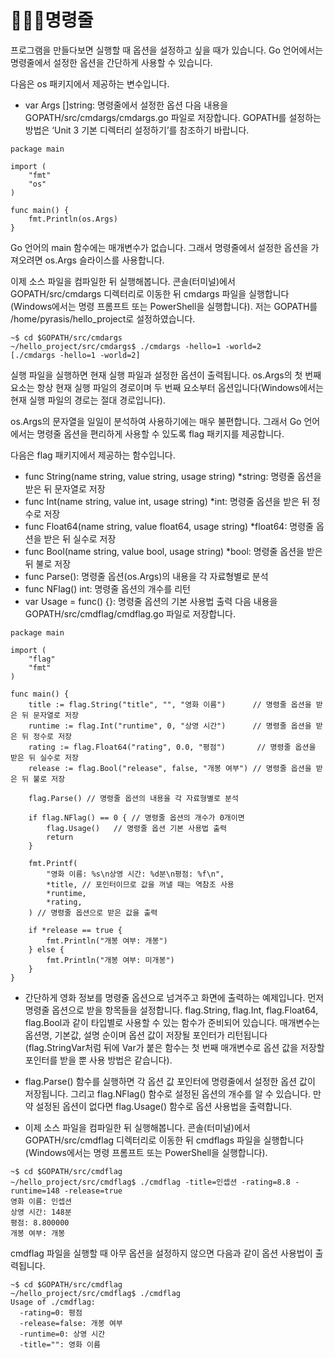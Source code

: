 # 👩🏻‍🎓명령줄 

프로그램을 만들다보면 실행할 때 옵션을 설정하고 싶을 때가 있습니다. Go 언어에서는 명령줄에서 설정한 옵션을 간단하게 사용할 수 있습니다.

다음은 os 패키지에서 제공하는 변수입니다.

- var Args []string: 명령줄에서 설정한 옵션
다음 내용을 GOPATH/src/cmdargs/cmdargs.go 파일로 저장합니다. GOPATH를 설정하는 방법은 ‘Unit 3 기본 디렉터리 설정하기’를 참조하기 바랍니다.

```
package main

import (
	"fmt"
	"os"
)

func main() {
	fmt.Println(os.Args)
}
```
Go 언어의 main 함수에는 매개변수가 없습니다. 그래서 명령줄에서 설정한 옵션을 가져오려면 os.Args 슬라이스를 사용합니다.

이제 소스 파일을 컴파일한 뒤 실행해봅니다. 콘솔(터미널)에서 GOPATH/src/cmdargs 디렉터리로 이동한 뒤 cmdargs 파일을 실행합니다(Windows에서는 명령 프롬프트 또는 PowerShell을 실행합니다). 저는 GOPATH를 /home/pyrasis/hello_project로 설정하였습니다.

```
~$ cd $GOPATH/src/cmdargs
~/hello_project/src/cmdargs$ ./cmdargs -hello=1 -world=2
[./cmdargs -hello=1 -world=2]
```
실행 파일을 실행하면 현재 실행 파일과 설정한 옵션이 출력됩니다. os.Args의 첫 번째 요소는 항상 현재 실행 파일의 경로이며 두 번째 요소부터 옵션입니다(Windows에서는 현재 실행 파일의 경로는 절대 경로입니다).

os.Args의 문자열을 일일이 분석하여 사용하기에는 매우 불편합니다. 그래서 Go 언어에서는 명령줄 옵션을 편리하게 사용할 수 있도록 flag 패키지를 제공합니다.

다음은 flag 패키지에서 제공하는 함수입니다.

- func String(name string, value string, usage string) *string: 명령줄 옵션을 받은 뒤 문자열로 저장
- func Int(name string, value int, usage string) *int: 명령줄 옵션을 받은 뒤 정수로 저장
- func Float64(name string, value float64, usage string) *float64: 명령줄 옵션을 받은 뒤 실수로 저장
- func Bool(name string, value bool, usage string) *bool: 명령줄 옵션을 받은 뒤 불로 저장
- func Parse(): 명령줄 옵션(os.Args)의 내용을 각 자료형별로 분석
- func NFlag() int: 명령줄 옵션의 개수를 리턴
- var Usage = func() {}: 명령줄 옵션의 기본 사용법 출력
다음 내용을 GOPATH/src/cmdflag/cmdflag.go 파일로 저장합니다.

```
package main

import (
	"flag"
	"fmt"
)

func main() {
	title := flag.String("title", "", "영화 이름")      // 명령줄 옵션을 받은 뒤 문자열로 저장
	runtime := flag.Int("runtime", 0, "상영 시간")      // 명령줄 옵션을 받은 뒤 정수로 저장
	rating := flag.Float64("rating", 0.0, "평점")       // 명령줄 옵션을 받은 뒤 실수로 저장
	release := flag.Bool("release", false, "개봉 여부") // 명령줄 옵션을 받은 뒤 불로 저장

	flag.Parse() // 명령줄 옵션의 내용을 각 자료형별로 분석

	if flag.NFlag() == 0 { // 명령줄 옵션의 개수가 0개이면
		flag.Usage()   // 명령줄 옵션 기본 사용법 출력
		return
	}

	fmt.Printf(
		"영화 이름: %s\n상영 시간: %d분\n평점: %f\n",
		*title, // 포인터이므로 값을 꺼낼 때는 역참조 사용
		*runtime,
		*rating,
	) // 명령줄 옵션으로 받은 값을 출력

	if *release == true {
		fmt.Println("개봉 여부: 개봉")
	} else {
		fmt.Println("개봉 여부: 미개봉")
	}
}
```
- 간단하게 영화 정보를 명령줄 옵션으로 넘겨주고 화면에 출력하는 예제입니다. 먼저 명령줄 옵션으로 받을 항목들을 설정합니다. flag.String, flag.Int, flag.Float64, flag.Bool과 같이 타입별로 사용할 수 있는 함수가 준비되어 있습니다. 매개변수는 옵션명, 기본값, 설명 순이며 옵션 값이 저장될 포인터가 리턴됩니다(flag.StringVar처럼 뒤에 Var가 붙은 함수는 첫 번째 매개변수로 옵션 값을 저장할 포인터를 받을 뿐 사용 방법은 같습니다).

- flag.Parse() 함수를 실행하면 각 옵션 값 포인터에 명령줄에서 설정한 옵션 값이 저장됩니다. 그리고 flag.NFlag() 함수로 설정된 옵션의 개수를 알 수 있습니다. 만약 설정된 옵션이 없다면 flag.Usage() 함수로 옵션 사용법을 출력합니다.

- 이제 소스 파일을 컴파일한 뒤 실행해봅니다. 콘솔(터미널)에서 GOPATH/src/cmdflag 디렉터리로 이동한 뒤 cmdflags 파일을 실행합니다(Windows에서는 명령 프롬프트 또는 PowerShell을 실행합니다).
```
~$ cd $GOPATH/src/cmdflag
~/hello_project/src/cmdflag$ ./cmdflag -title=인셉션 -rating=8.8 -runtime=148 -release=true
영화 이름: 인셉션
상영 시간: 148분
평점: 8.800000
개봉 여부: 개봉
```
cmdflag 파일을 실행할 때 아무 옵션을 설정하지 않으면 다음과 같이 옵션 사용법이 출력됩니다.
```
~$ cd $GOPATH/src/cmdflag
~/hello_project/src/cmdflag$ ./cmdflag
Usage of ./cmdflag:
  -rating=0: 평점
  -release=false: 개봉 여부
  -runtime=0: 상영 시간
  -title="": 영화 이름
```
